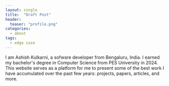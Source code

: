 ```yaml
---
layout: single
title:  "Draft Post"
header:
  teaser: "profile.png"
categories: 
  - about
tags:
  - edge case
---
```


I am Ashish Kulkarni, a sofware developer from Bengaluru, India. I earned my bachelor's degree in Computer Science from PES University in 2024. This website serves as a platform for me to present some of the best work I have accumulated over the past few years: projects, papers, articles, and more.
